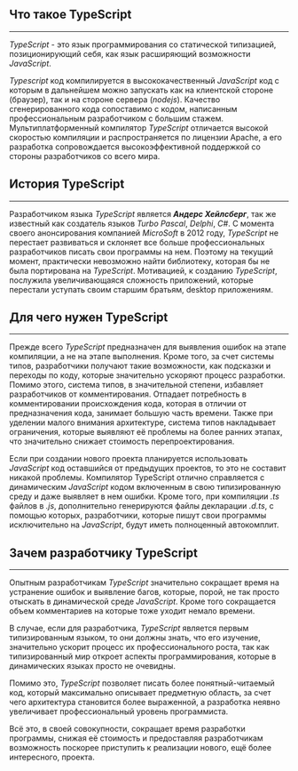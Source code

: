 ## Что такое TypeScript
________________

*TypeScript* - это язык программирования со статической типизацией, позиционирующий себя, как язык расширяющий возможности *JavaScript*.  
  
*Typescript* код компилируется в высококачественный *JavaScript* код с которым в дальнейшем можно запускать как на клиентской стороне (браузер), так и на стороне сервера (*nodejs*). Качество сгенерированного кода сопоставимо с кодом, написанным профессиональным разработчиком с большим стажем. Мультиплатформенный компилятор *TypeScript* отличается высокой скоростью компиляции и  распространяется по лицензии Apache, а его разработка сопровождается высокоэффективной поддержкой со стороны разработчиков со всего мира.

## История TypeScript
________________

Разработчиком языка *TypeScript* является ***Андерс Хейлсберг***, так же известный как создатель языков *Turbo Pascal*, *Delphi*, *C#*. С момента своего анонсирования компанией *MicroSoft* в 2012 году, *TypeScript* не перестает развиваться и склоняет все больше профессиональных разработчиков писать свои программы на нем. Поэтому на текущий момент, практически невозможно найти библиотеку, которая бы не была портирована на *TypeScript*. Мотивацией, к созданию *TypeScript*, послужила увеличивающаяся сложность приложений, которые перестали уступать своим старшим братьям, desktop приложениям.


## Для чего нужен TypeScript
________________

Прежде всего *TypeScript* предназначен для выявления ошибок на этапе компиляции, а не на этапе выполнения. Кроме того, за счет системы типов, разработчики получают такие возможности, как подсказки и переходы по коду, которые значительно ускоряют процесс разработки. Помимо этого, система типов, в значительной степени, избавляет разработчиков от комментирования. Отпадает потребность в комментировании происхождения кода, которая в отличии от предназначения кода, занимает большую часть времени. Также при уделении малого внимания архитектуре, система типов накладывает ограничения, которые выявляют её проблемы на более ранних этапах, что значительно снижает стоимость перепроектирования.

Если при создании нового проекта планируется использовать *JavaScript* код оставшийся от предыдущих проектов, то это не составит никакой проблемы. Компилятор TypeScript отлично справляется с динамическим *JavaScript* кодом включенным в свою типизированную среду и даже выявляет в нем ошибки. Кроме того, при компиляции *.ts* файлов в *.js*, дополнительно генерируются файлы декларации *.d.ts*, с помощью которых, разработчики, которые пишут  свои программы исключительно на *JavaScript*, будут иметь полноценный автокомплит.

## Зачем разработчику TypeScript
________________

Опытным разработчикам *TypeScript* значительно сокращает время на устранение ошибок и выявление багов, которые, порой, не так просто отыскать в динамической среде *JavaScript*. Кроме того сокращается объем комментариев на которые тоже уходит немало времени.

В случае, если для разработчика, *TypeScript* является первым типизированным языком, то они должны знать, что его изучение, значительно ускорит процесс их профессионального роста, так как типизированный мир откроет аспекты программирования, которые в динамических языках просто не очевидны.

Помимо это, *TypeScript* позволяет писать более понятный-читаемый код, который максимально описывает предметную область, за счет чего архитектура становится более выраженной, а разработка неявно увеличивает профессиональный уровень программиста.

Всё это, в своей совокупности, сокращает время разработки программы, снижая её стоимость и предоставляя разработчикам возможность поскорее приступить к реализации нового, ещё более интересного, проекта.
